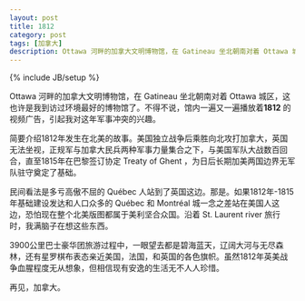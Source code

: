 ```yaml
---
layout: post
title: 1812
category: post
tags: [加拿大]
description: Ottawa 河畔的加拿大文明博物馆，在 Gatineau 坐北朝南对着 Ottawa 城区，这也许是我到访过环境最好的博物馆了。不得不说，馆内一遍又一遍播放着1812 的视频广告，引起我对这年军事冲突的兴趣。
---
```

{% include JB/setup %}

Ottawa 河畔的加拿大文明博物馆，在 Gatineau 坐北朝南对着 Ottawa 城区，这也许是我到访过环境最好的博物馆了。不得不说，馆内一遍又一遍播放着**1812** 的视频广告，引起我对这年军事冲突的兴趣。

简要介绍1812年发生在北美的故事。美国独立战争后乘胜向北攻打加拿大，英国无法坐视，正规军与加拿大民兵两种军事力量集合之下，与美国军队大战数百回合，直至1815年在巴黎签订协定 Treaty of Ghent ，为日后长期加美两国边界无军队驻守奠定了基础。

民间看法是多亏高傲不屈的 Québec 人站到了英国这边。那是。如果1812年-1815年基础建设发达和人口众多的 Québec 和 Montréal 城一念之差站在美国人这边，恐怕现在整个北美版图都属于美利坚合众国。沿着 St. Laurent river 旅行时，我满脑子在想这些东西。

3900公里巴士豪华团旅游过程中，一眼望去都是碧海蓝天，辽阔大河与无尽森林，还有星罗棋布表态亲近美国，法国，和英国的各色旗帜。虽然1812年英美战争血腥程度无从想象，但相信现有安逸的生活无不人人珍惜。

再见，加拿大。